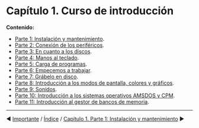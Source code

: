 # Capítulo 1. Curso de introducción

**Contenido:**

* [Parte 1: Instalación y mantenimiento](1.01.-Instalación-y-mantenimiento.md).
* [Parte 2: Conexión de los periféricos](1.02.-Conexión-de-los-periféricos.md).
* [Parte 3: En cuanto a los discos](1.03.-En-cuanto-a-los-discos.md).
* [Parte 4: Manos al teclado](1.04.-Manos-al-teclado.md).
* [Parte 5: Carga de programas](1.05.-Carga-de-programas.md).
* [Parte 6: Empecemos a trabajar](1.06.-Empecemos-a-trabajar.md).
* [Parte 7: Grábelo en disco](1.07.-Grábelo-en-disco.md).
* [Parte 8: Introducción a los modos de pantalla, colores y gráficos](1.08.-Introducción-a-los-modos-de-pantalla,-colores-y-gráficos.md).
* [Parte 9: Sonidos](1.09.-Sonidos.md).
* [Parte 10: Introducción a los sistemas operativos AMSDOS y CPM](1.10.-Introducción-a-los-sistemas-operativos-AMSDOS-y-CPM.md).
* [Parte 11: Introducción al gestor de bancos de memoria](1.11.-Introducción-al-gestor-de-bancos-de-memoria.md).

***

&#9664; [Importante](0.02.-Importante.md)   /  [Índice](0.03.-Contenido.md)  /   [Capítulo 1. Parte 1: Instalación y mantenimiento](1.01.-Instalación-y-mantenimiento.md) &#9654;

